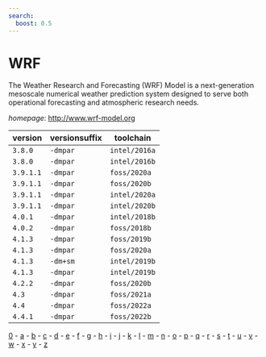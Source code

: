 ```yaml
---
search:
  boost: 0.5
---
```

# WRF

The Weather Research and Forecasting (WRF) Model is a next-generation mesoscale  numerical weather prediction system designed to serve both operational forecasting and atmospheric  research needs.

*homepage*: <http://www.wrf-model.org>

version | versionsuffix | toolchain
--------|---------------|----------
``3.8.0`` | ``-dmpar`` | ``intel/2016a``
``3.8.0`` | ``-dmpar`` | ``intel/2016b``
``3.9.1.1`` | ``-dmpar`` | ``foss/2020a``
``3.9.1.1`` | ``-dmpar`` | ``foss/2020b``
``3.9.1.1`` | ``-dmpar`` | ``intel/2020a``
``3.9.1.1`` | ``-dmpar`` | ``intel/2020b``
``4.0.1`` | ``-dmpar`` | ``intel/2018b``
``4.0.2`` | ``-dmpar`` | ``foss/2018b``
``4.1.3`` | ``-dmpar`` | ``foss/2019b``
``4.1.3`` | ``-dmpar`` | ``foss/2020a``
``4.1.3`` | ``-dm+sm`` | ``intel/2019b``
``4.1.3`` | ``-dmpar`` | ``intel/2019b``
``4.2.2`` | ``-dmpar`` | ``foss/2020b``
``4.3`` | ``-dmpar`` | ``foss/2021a``
``4.4`` | ``-dmpar`` | ``foss/2022a``
``4.4.1`` | ``-dmpar`` | ``foss/2022b``

[0](../0/index.md) - [a](../a/index.md) - [b](../b/index.md) - [c](../c/index.md) - [d](../d/index.md) - [e](../e/index.md) - [f](../f/index.md) - [g](../g/index.md) - [h](../h/index.md) - [i](../i/index.md) - [j](../j/index.md) - [k](../k/index.md) - [l](../l/index.md) - [m](../m/index.md) - [n](../n/index.md) - [o](../o/index.md) - [p](../p/index.md) - [q](../q/index.md) - [r](../r/index.md) - [s](../s/index.md) - [t](../t/index.md) - [u](../u/index.md) - [v](../v/index.md) - [w](../w/index.md) - [x](../x/index.md) - [y](../y/index.md) - [z](../z/index.md)

